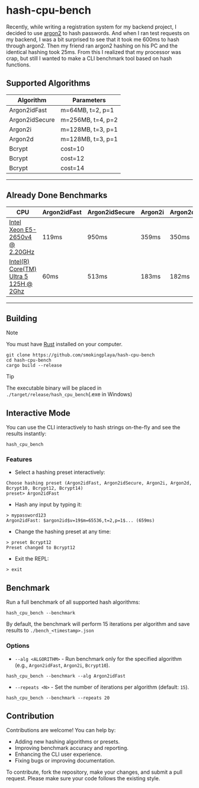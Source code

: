 # hash-cpu-bench

Recently, while writing a registration system for my backend project, I decided to use [argon2](https://en.wikipedia.org/wiki/Argon2) to hash passwords. And when I ran test requests on my backend, I was a bit surprised to see that it took me 600ms to hash through argon2. Then my friend ran argon2 hashing on his PC and the identical hashing took 25ms. From this I realized that my processor was crap, but still I wanted to make a CLI benchmark tool based on hash functions.

## Supported Algorithms

| Algorithm      | Parameters               |
|----------------|--------------------------|
| Argon2idFast   | m=64MB, t=2, p=1        |
| Argon2idSecure | m=256MB, t=4, p=2       |
| Argon2i        | m=128MB, t=3, p=1       |
| Argon2d        | m=128MB, t=3, p=1       |
| Bcrypt         | cost=10                  |
| Bcrypt         | cost=12                  |
| Bcrypt         | cost=14                  |
---

## Already Done Benchmarks

| CPU         | Argon2idFast | Argon2idSecure | Argon2i | Argon2d | Bcrypt10 | Bcrypt12 | Bcrypt14 |
|-------------|--------------|----------------|---------|---------|----------|----------|----------|
| [Intel Xeon E5-2650v4 @ 2.20GHz](./benchmarks/Intel/Xeon/E5/2650v4.json) | 119ms        | 950ms         | 359ms   | 350ms   | 84ms    | 341ms    | 1398ms    |
| [Intel(R) Core(TM) Ultra 5 125H @ 2Ghz](./benchmarks/Intel/Core/Ultra%205/125H.json) | 60ms        | 513ms         | 183ms   | 182ms   | 50ms    | 205ms    | 844ms    |
---

## Building
> [!NOTE]
> You must have [Rust](https://rust-lang.org) installed on your computer.
```shell
git clone https://github.com/smokingplaya/hash-cpu-bench
cd hash-cpu-bench
cargo build --release
```

> [!TIP]
> The executable binary will be placed in ``./target/release/hash_cpu_bench``(.exe in Windows)

## Interactive Mode

You can use the CLI interactively to hash strings on-the-fly and see the results instantly:

```shell
hash_cpu_bench
```

### Features
* Select a hashing preset interactively:
```
Choose hashing preset (Argon2idFast, Argon2idSecure, Argon2i, Argon2d, Bcrypt10, Bcrypt12, Bcrypt14)
preset> Argon2idFast
```
* Hash any input by typing it:
```
> mypassword123
Argon2idFast: $argon2id$v=19$m=65536,t=2,p=1$... (659ms)
```
* Change the hashing preset at any time:
```
> preset Bcrypt12
Preset changed to Bcrypt12
```
* Exit the REPL:
```
> exit
```

## Benchmark
Run a full benchmark of all supported hash algorithms:

```shell
hash_cpu_bench --benchmark
```

By default, the benchmark will perform 15 iterations per algorithm and save results to ``./bench_<timestamp>.json``

### Options
* ``--alg <ALGORITHM>`` - Run benchmark only for the specified algorithm (e.g., ``Argon2idFast``, ``Argon2i``, ``Bcrypt10``).
```shell
hash_cpu_bench --benchmark --alg Argon2idFast
```
* ``--repeats <N>`` - Set the number of iterations per algorithm (default: ``15``).
```shell
hash_cpu_bench --benchmark --repeats 20
```

## Contribution
Contributions are welcome! You can help by:

* Adding new hashing algorithms or presets.
* Improving benchmark accuracy and reporting.
* Enhancing the CLI user experience.
* Fixing bugs or improving documentation.

To contribute, fork the repository, make your changes, and submit a pull request. Please make sure your code follows the existing style.